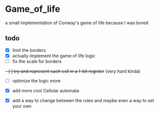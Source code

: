 # Game_of_life
a small implementation of Conway's game of life because I was bored 

## todo 
- [x] limit the borders
- [x] actually implement the game of life logic
- [ ] fix the scale for borders
      
~~- [ ] try and represent each cell in a 1-bit register~~ (very hard kinda)
- [ ] optimize the logic more  
- [x] add more cool Cellular automata
- [x] add a way to change between the rules and maybe even a way to set your own

